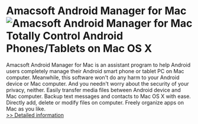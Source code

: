 # Amacsoft Android Manager for Mac<br />![Amacsoft Android Manager for Mac](https://mycommerce.akamaized.net/api/pimages/P300948166/BIG/300948166.PNG)<br />Totally Control Android Phones/Tablets on Mac OS X
Amacsoft Android Manager for Mac is an assistant program to help Android users completely manage their Android smart phone or tablet PC on Mac computer. Meanwhile, this software won't do any harm to your Android device or Mac computer. And you needn't worry about the security of your privacy, neither.
Easily transfer media files between Android device and Mac computer.
Backup text messages and contacts to Mac OS X with ease.
Directly add, delete or modify files on computer.
Freely organize apps on Mac as you like.<br />[>> Detailed information](https://secure.shareit.com/shareit/product.html?productid=300948166&affiliateid=200057808)